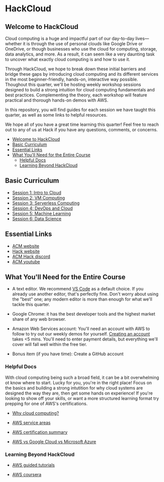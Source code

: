 # HackCloud 

## Welcome to HackCloud 
Cloud computing is a huge and impactful part of our day-to-day lives—whether it is through the use of personal clouds like Google Drive or OneDrive, or though businesses who use the cloud for computing, storage, data analytics, and more. As a result, it can seem like a very daunting task to uncover what exactly cloud computing is and how to use it. 

Through HackCloud, we hope to break down these initial barriers and bridge these gaps by introducing cloud computing and its different services in the most beginner-friendly, hands-on, interactive way possible. Thoughout this quarter, we'll be hosting weekly workshop sessions designed to build a strong intuition for cloud computing fundamentals and best practices. Complementing the theory, each workshop will feature practical and thorough hands-on demos with AWS.

In this repository, you will find guides for each session we have taught this quarter, as well as some links to helpful resources.

We hope all of you have a great time learning this quarter! Feel free to reach out to any of us at Hack if you have any questions, comments, or concerns.

- [Welcome to HackCloud](#welcome-to-hackcloud)
- [Basic Curriculum](#basic-curriculum)
- [Essential Links](#essential-links)
- [What You'll Need for the Entire Course](#what-youll-need-for-the-entire-course)
  - [Helpful Docs](#helpful-docs)
  - [Learning Beyond HackCloud](#learning-beyond-hackcloud)

## Basic Curriculum

* [Session 1: Intro to Cloud](https://github.com/uclaacm/HackCloud_S23/tree/main/Session%201:%20Intro%20to%20Cloud)
* [Session 2: VM Computing](https://github.com/uclaacm/HackCloud_S23/tree/main/Session%202:%20VM%20Computing)
* [Session 3: Serverless Computing](https://github.com/uclaacm/HackCloud_S23/tree/main/Session%203:%20Serverless%20Computing)
* [Session 4: DevOps and Cloud](https://github.com/uclaacm/HackCloud_S23/tree/main/Session%204:%20DevOps%20and%20Cloud)
* [Session 5: Machine Learning](https://github.com/uclaacm/HackCloud_S23/tree/main/Session%205:%20Machine%20Learning)
* [Session 6: Data Science](https://github.com/uclaacm/HackCloud_S23/tree/main/Session%206:%20Data%20Science)

## Essential Links 

* [ACM website](http://www.uclaacm.com/)
* [Hack website](https://hack.uclaacm.com/)
* [ACM Hack discord](https://discord.gg/rup2p6fxA5)
* [ACM youtube](https://www.youtube.com/@ACMUCLA)

## What You'll Need for the Entire Course

* A text editor. We recommend [VS Code](https://code.visualstudio.com/) as
  a default choice. If you already use
  another editor, that's perfectly fine. Don't worry about using the "best"
  one; any modern editor is more than enough for what we'll tackle this
  quarter.

* Google Chrome: it has the best developer tools and the highest market share of
  any web browser.
  
* Amazon Web Services account: You'll need an account with AWS to follow to try
  out our weekly demos for yourself. [Creating an account](https://aws.amazon.com/resources/create-account/)
  takes <5 mins. You'll need to enter payment details, but everything we'll cover 
  will fall well within the free tier.
  
* Bonus item (if you have time): Create a GitHub account

### Helpful Docs

With cloud computing being such a broad field, it can be a bit overwhelming ot know where to start. Lucky for you, you're in the right place! Focus on the basics and building a strong intutition for why cloud systems are designed the way they are, then get some hands on experience! If you're looking to show off your skills, or want a more structured learning format try prepping for one of AWS's certifications.
 
* [Why cloud computing?](https://docs.aws.amazon.com/whitepapers/latest/aws-overview/six-advantages-of-cloud-computing.html)

* [AWS service areas](https://docs.aws.amazon.com/whitepapers/latest/aws-overview/amazon-web-services-cloud-platform.html)

* [AWS certification summary](https://aws.amazon.com/certification/exams/)

* [AWS vs Google Cloud vs Microsoft Azure](https://www.coursera.org/articles/aws-vs-azure-vs-google-cloud)

### Learning Beyond HackCloud

* [AWS guided tutorials](https://aws.amazon.com/getting-started/hands-on/)

* [AWS coursera](https://www.coursera.org/aws)
